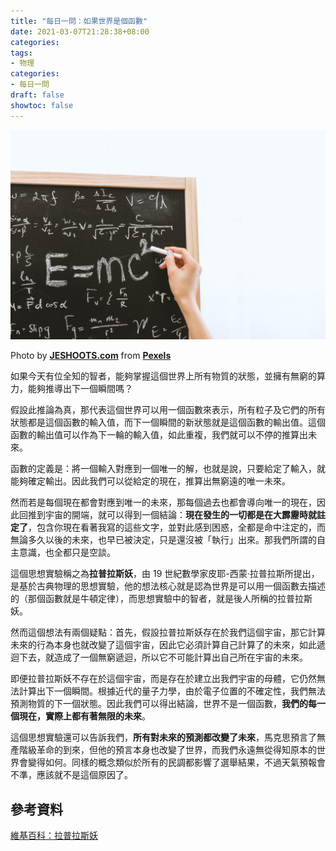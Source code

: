 ```yaml
---
title: "每日一問：如果世界是個函數"
date: 2021-03-07T21:28:38+08:00
categories:
tags:
- 物理
categories:
- 每日一問
draft: false
showtoc: false
---
```


![](./function.jpg)

Photo by **[JESHOOTS.com](https://www.pexels.com/@jeshoots-com-147458?utm_content=attributionCopyText&utm_medium=referral&utm_source=pexels)** from **[Pexels](https://www.pexels.com/photo/person-holding-a-chalk-in-front-of-the-chalk-board-714699/?utm_content=attributionCopyText&utm_medium=referral&utm_source=pexels)**

如果今天有位全知的智者，能夠掌握這個世界上所有物質的狀態，並擁有無窮的算力，能夠推導出下一個瞬間嗎？

假設此推論為真，那代表這個世界可以用一個函數來表示，所有粒子及它們的所有狀態都是這個函數的輸入值，而下一個瞬間的新狀態就是這個函數的輸出值。這個函數的輸出值可以作為下一輪的輸入值，如此重複，我們就可以不停的推算出未來。

函數的定義是：將一個輸入對應到一個唯一的解，也就是說，只要給定了輸入，就能夠確定輸出。因此我們可以從給定的現在，推算出無窮遠的唯一未來。

然而若是每個現在都會對應到唯一的未來，那每個過去也都會導向唯一的現在，因此回推到宇宙的開端，就可以得到一個結論：**現在發生的一切都是在大霹靂時就註定了**，包含你現在看著我寫的這些文字，並對此感到困惑，全都是命中注定的，而無論多久以後的未來，也早已被決定，只是還沒被「執行」出來。那我們所謂的自主意識，也全都只是空談。

這個思想實驗稱之為**拉普拉斯妖**，由 19 世紀數學家皮耶-西蒙·拉普拉斯所提出，是基於古典物理的思想實驗，他的想法核心就是認為世界是可以用一個函數去描述的（那個函數就是牛頓定律），而思想實驗中的智者，就是後人所稱的拉普拉斯妖。

然而這個想法有兩個疑點：首先，假設拉普拉斯妖存在於我們這個宇宙，那它計算未來的行為本身也就改變了這個宇宙，因此它必須計算自己計算了的未來，如此遞迴下去，就造成了一個無窮遞迴，所以它不可能計算出自己所在宇宙的未來。

即便拉普拉斯妖不存在於這個宇宙，而是存在於建立出我們宇宙的母體，它仍然無法計算出下一個瞬間。根據近代的量子力學，由於電子位置的不確定性，我們無法預測物質的下一個狀態。因此我們可以得出結論，世界不是一個函數，**我們的每一個現在，實際上都有著無限的未來**。

這個思想實驗還可以告訴我們，**所有對未來的預測都改變了未來**，馬克思預言了無產階級革命的到來，但他的預言本身也改變了世界，而我們永遠無從得知原本的世界會變得如何。同樣的概念類似於所有的民調都影響了選舉結果，不過天氣預報會不準，應該就不是這個原因了。

## 參考資料

[維基百科：拉普拉斯妖](https://zh.wikipedia.org/zh-tw/%E6%8B%89%E6%99%AE%E6%8B%89%E6%96%AF%E5%A6%96)

